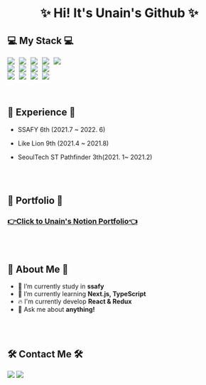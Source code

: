 <h1 align='center'>✨ Hi! It's Unain's Github ✨</h1>

  

## 💻 My Stack 💻
<div >
<img src="https://img.shields.io/badge/HTML-E34F26?style=flat-square&logo=Html&logoColor=white" style="float:left; margin-right:10px;"/>
<img src="https://img.shields.io/badge/CSS-1572B6?style=flat-square&logo=Css&logoColor=white" style="float:left; margin-right:10px;"/>
<img src="https://img.shields.io/badge/JavaScript-F7DF12?style=flat-square&logo=javaScript&logoColor=white" style="float:left; margin-right:10px;"/>
<img src="https://img.shields.io/badge/React-61DAFB?style=flat-square&logo=React&logoColor=white" style="float:left; margin-right:10px;"/>
<img src="https://img.shields.io/badge/styled-components-DB7093?style=flat-square&logo=styled-components&logoColor=white" style="float:left; margin-right:10px;"/>
<br>
<img src="https://img.shields.io/badge/Spring-6DB33F?style=flat-square&logo=Spring&logoColor=white" style="float:left; margin-right:10px;"/>
<img src="https://img.shields.io/badge/MySQL-4479A1?style=flat-square&logo=MySQL&logoColor=white" style="float:left; margin-right:10px;"/>
<img src="https://img.shields.io/badge/Amazon AWS-232F3E?style=flat-square&logo=AmazonAWS&logoColor=white" style="float:left; margin-right:10px;"/>
<img src="https://img.shields.io/badge/Django-092E20?style=flat-square&logo=Django&logoColor=white" style="float:left; margin-right:10px;"/>
<br>
<img src="https://img.shields.io/badge/Python-3776AB?style=flat-square&logo=Python&logoColor=white" style="float:left; margin-right:10px;"/>
<img src="https://img.shields.io/badge/Java-007396?style=flat-square&logo=Java&logoColor=white" style="float:left; margin-right:10px;"/>
<img src="https://img.shields.io/badge/Github-181717?style=flat-square&logo=Github&logoColor=white" style="float:left; margin-right:10px;"/>
<img src="https://img.shields.io/badge/Jira-181717?style=flat-square&logo=Jira&logoColor=white" style="float:left; margin-right:10px;"/>
  </div>
  
  <br><br>
  
## :office: Experience :office:
- SSAFY 6th (2021.7 ~ 2022. 6)
- Like Lion 9th (2021.4 ~ 2021.8)
- SeoulTech ST Pathfinder 3th(2021. 1~ 2021.2)
  
  <br><br>
  
## 👑 Portfolio 👑
### [👉Click to Unain's Notion Portfolio👈](https://chisel-eagle-240.notion.site/0-1-0a185a5554024496ae442572b0426ca2)
  
  <br><br>
  
  
## 🤔 About Me 🤔
  - 🔭 I’m currently study in <strong>ssafy</strong>
  - 🌱 I’m currently learning <strong>Next.js, TypeScript</strong>
  - :fire: I'm currently develop <strong>React & Redux</strong>
  - 💬 Ask me about <strong>anything!</strong>
  
<br><br>

## 🛠 Contact Me 🛠
<a href="mailto:daeun84366@gmail.com" target="_blank"><img src="https://img.shields.io/badge/gmail-EA4335?style=flat-square&logo=Gmail&logoColor=white"/></a>
<a href="https://github.com/unain-dev" target="_blank"><img src="https://img.shields.io/badge/Github-181717?style=flat-square&logo=Github&logoColor=white"/></a>


